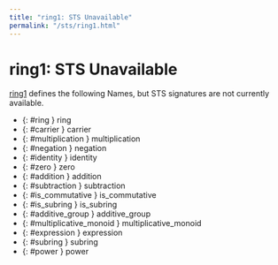 ```yaml
---
title: "ring1: STS Unavailable"
permalink: "/sts/ring1.html"
---
```


# ring1: STS Unavailable


[ring1](/cd/ring1)
defines the following Names, but STS signatures are not currently available.


 *  {: #ring } ring
 *  {: #carrier } carrier
 *  {: #multiplication } multiplication
 *  {: #negation } negation
 *  {: #identity } identity
 *  {: #zero } zero
 *  {: #addition } addition
 *  {: #subtraction } subtraction
 *  {: #is_commutative } is_commutative
 *  {: #is_subring } is_subring
 *  {: #additive_group } additive_group
 *  {: #multiplicative_monoid } multiplicative_monoid
 *  {: #expression } expression
 *  {: #subring } subring
 *  {: #power } power